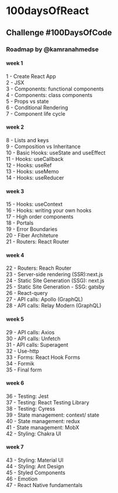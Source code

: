 # 100daysOfReact

## Challenge #100DaysOfCode

### Roadmap by @kamranahmedse

#### week 1

1 - Create React App <br/>
2 - JSX<br/>
3 - Components: functional components<br/>
4 - Components: class components<br/>
5 - Props vs state<br/>
6 - Conditional Rendering<br/>
7 - Component life cycle<br/>

#### week 2

8 - Lists and keys<br/>
9 - Composition vs Inheritance<br/>
10 - Basic Hooks: useState and useEffect<br/>
11 - Hooks: useCallback<br/>
12 - Hooks: useRef<br/>
13 - Hooks: useMemo<br/>
14 - Hooks: useReducer<br/>

#### week 3

15 - Hooks: useContext<br/>
16 - Hooks: writing your own hooks<br/>
17 - High order components<br/>
18 - Portals<br/>
19 - Error Boundaries<br/>
20 - Fiber Architeture<br/>
21 - Routers: React Router<br/>

#### week 4

22 - Routers: Reach Router<br/>
23 - Server-side rendering (SSR):next.js<br/>
24 - Static Site Generation (SSG): next.js<br/>
25 - Static Site Generation - SSG: gatsby<br/>
26 - React-query<br/>
27 - API calls: Apollo (GraphQL)<br/>
28 - API calls: Relay Modern (GraphQL)<br/>

#### week 5

29 - API calls: Axios<br/>
30 - API calls: Unfetch<br/>
31 - API calls: Superagent<br/>
32 - Use-http<br/>
33 - Forms: React Hook Forms<br/>
34 - Formik<br/>
35 - Final form<br/>

#### week 6

36 - Testing: Jest<br/>
37 - Testing: React Testing Library<br/>
38 - Testing: Cyress<br/>
39 - State management: context/ state<br/>
40 - State management: redux<br/>
41 - State management: MobX<br/>
42 - Styling: Chakra UI<br/>

#### week 7

43 - Styling: Material UI<br/>
44 - Styling: Ant Design<br/>
45 - Styled Components<br/>
46 - Emotion<br/>
47 - React Native fundamentals<br/>
